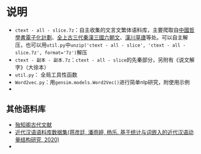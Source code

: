 # 说明
- `ctext - all - slice.7z`：自主收集的文言文繁体语料库，主要爬取自[中國哲學書電子化計劃](ctext.org/zh)、[全上古三代秦漢三國六朝文](zh.wikisource.org/wiki/全上古三代秦漢三國六朝文)、[漢川草廬](www.sidneyluo.net/index.php)等处。可以自主解压，也可以用`util.py`中`unzip('ctext - all - slice', 'ctext - all - slice.7z', format='7z')`解压
- `ctext - 副本 - 副本.7z`：`ctext - all - slice`的先秦部分，另附有《说文解字》（大徐本）
- `util.py`： 全局工具性函数
- `Word2vec.py`：用`gensim.models.Word2Vec()`进行简单nlp研究，附使用示例
- 

## 其他语料库
- [殆知阁古代文献](github.com/garychowcmu/daizhigev20)
- [近代汉语语料库数据集(蒋彦廷, 潘雨婷, 杨乐. 基于统计与词嵌入的近代汉语动量结构研究, 2020)](github.com/JiangYanting/Pre-modern_Chinese_corpus_dataset)
- 


